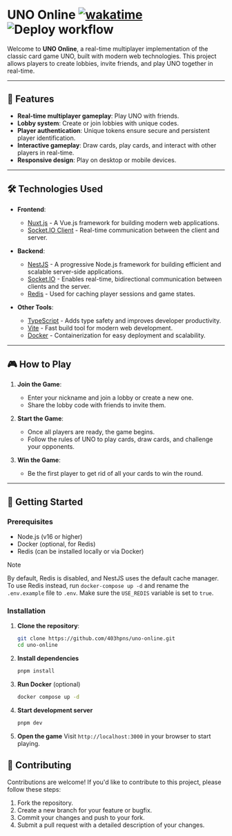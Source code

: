 # UNO Online [![wakatime](https://wakatime.com/badge/user/053506b8-2534-4978-816c-49eb1cab4ac9/project/8b684335-2214-4dc1-91f6-d27d1381299b.svg)](https://wakatime.com/badge/user/053506b8-2534-4978-816c-49eb1cab4ac9/project/8b684335-2214-4dc1-91f6-d27d1381299b) ![Deploy workflow](https://github.com/403hpns/uno-online/actions/workflows/deploy.yml/badge.svg)

Welcome to **UNO Online**, a real-time multiplayer implementation of the classic card game UNO, built with modern web technologies. This project allows players to create lobbies, invite friends, and play UNO together in real-time.


---

## 🚀 Features

- **Real-time multiplayer gameplay**: Play UNO with friends.
- **Lobby system**: Create or join lobbies with unique codes.
- **Player authentication**: Unique tokens ensure secure and persistent player identification.
- **Interactive gameplay**: Draw cards, play cards, and interact with other players in real-time.
- **Responsive design**: Play on desktop or mobile devices.

---

## 🛠️ Technologies Used

- **Frontend**: 
  - [Nuxt.js](https://nuxtjs.org/) - A Vue.js framework for building modern web applications.
  - [Socket.IO Client](https://socket.io/) - Real-time communication between the client and server.
  
- **Backend**:
  - [NestJS](https://nestjs.com/) - A progressive Node.js framework for building efficient and scalable server-side applications.
  - [Socket.IO](https://socket.io/) - Enables real-time, bidirectional communication between clients and the server.
  - [Redis](https://redis.io/) - Used for caching player sessions and game states.

- **Other Tools**:
  - [TypeScript](https://www.typescriptlang.org/) - Adds type safety and improves developer productivity.
  - [Vite](https://vitejs.dev/) - Fast build tool for modern web development.
  - [Docker](https://www.docker.com/) - Containerization for easy deployment and scalability.

---

## 🎮 How to Play

1. **Join the Game**:
   - Enter your nickname and join a lobby or create a new one.
   - Share the lobby code with friends to invite them.

2. **Start the Game**:
   - Once all players are ready, the game begins.
   - Follow the rules of UNO to play cards, draw cards, and challenge your opponents.

3. **Win the Game**:
   - Be the first player to get rid of all your cards to win the round.

---

## 🚀 Getting Started

### Prerequisites

- Node.js (v16 or higher)
- Docker (optional, for Redis)
- Redis (can be installed locally or via Docker)

> [!NOTE]  
> By default, Redis is disabled, and NestJS uses the default cache manager. To use Redis instead, run `docker-compose up -d` and rename the `.env.example` file to `.env`. Make sure the `USE_REDIS` variable is set to `true`.

### Installation

1. **Clone the repository**:
   ```bash
   git clone https://github.com/403hpns/uno-online.git
   cd uno-online
2. **Install dependencies**
   ```bash
   pnpm install
   ```
3. **Run Docker** (optional)
   ```bash
   docker compose up -d
   ```
4. **Start development server**
   ```bash
   pnpm dev
   ```
5. **Open the game**
   Visit `http://localhost:3000` in your browser to start playing.

## 🤝 Contributing

Contributions are welcome! If you'd like to contribute to this project, please follow these steps:

1. Fork the repository.
2. Create a new branch for your feature or bugfix.
3. Commit your changes and push to your fork.
4. Submit a pull request with a detailed description of your changes.

      

